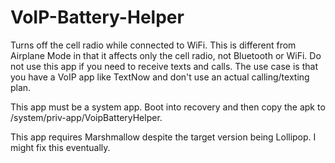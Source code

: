 # VoIP-Battery-Helper
Turns off the cell radio while connected to WiFi. This is different from Airplane Mode in that it affects only the cell radio, not Bluetooth or WiFi. Do not use this app if you need to receive texts and calls. The use case is that you have a VoIP app like TextNow and don't use an actual calling/texting plan.

This app must be a system app. Boot into recovery and then copy the apk to /system/priv-app/VoipBatteryHelper.

This app requires Marshmallow despite the target version being Lollipop. I might fix this eventually.
